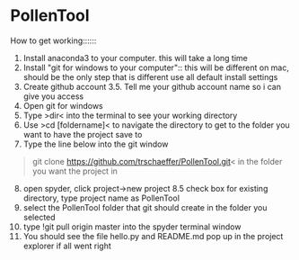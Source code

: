 # PollenTool

How to get working::::::
1. Install anaconda3 to your computer. this will take a long time
2. Install "git for windows to your computer":: this will be different on mac, should be the only step that is different
use all default install settings
3. Create github account
3.5. Tell me your github account name so i can give you access
4. Open git for windows
5. Type >dir<
into the terminal to see your working directory
6. Use >cd [foldername]<
to navigate the directory to get to the folder you want to have the project save to
7. Type the line below into the git window 
>git clone https://github.com/trschaeffer/PollenTool.git<
in the folder you want the project in
8. open spyder, click project->new project
8.5 check box for existing directory, type project name as PollenTool
9. select the PollenTool folder that git should create in the folder you selected
10. type !git pull origin master into the spyder terminal window 
11. You should see the file hello.py and README.md pop up in the project explorer if all went right


